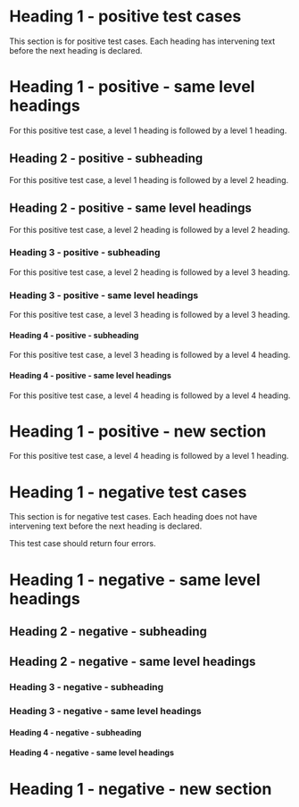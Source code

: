# Heading 1 - positive test cases

This section is for positive test cases. Each heading has intervening text
before the next heading is declared.

# Heading 1 - positive - same level headings

For this positive test case, a level 1 heading is followed by a level 1 heading.

## Heading 2 - positive - subheading

For this positive test case, a level 1 heading is followed by a level 2 heading.

## Heading 2 - positive - same level headings

For this positive test case, a level 2 heading is followed by a level 2 heading.

### Heading 3 - positive - subheading

For this positive test case, a level 2 heading is followed by a level 3 heading.

### Heading 3 - positive - same level headings

For this positive test case, a level 3 heading is followed by a level 3 heading.

#### Heading 4 - positive - subheading

For this positive test case, a level 3 heading is followed by a level 4 heading.

#### Heading 4 - positive - same level headings

For this positive test case, a level 4 heading is followed by a level 4 heading.

# Heading 1 - positive - new section

For this positive test case, a level 4 heading is followed by a level 1 heading.

# Heading 1 - negative test cases

This section is for negative test cases. Each heading does not have intervening
text before the next heading is declared.

This test case should return four errors.

# Heading 1 - negative - same level headings

## Heading 2 - negative - subheading

## Heading 2 - negative - same level headings

### Heading 3 - negative - subheading

### Heading 3 - negative - same level headings

#### Heading 4 - negative - subheading

#### Heading 4 - negative - same level headings

# Heading 1 - negative - new section